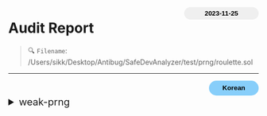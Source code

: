 <button class='date-button'>2023-11-25</button>

# Audit Report

> 🔍 `Filename`: /Users/sikk/Desktop/Antibug/SafeDevAnalyzer/test/prng/roulette.sol
---

[<button class='styled-button'>Korean</button>](roulette_kr.md)
<br />


<style>
    .date-button{
        color:black;
        border:none;
        font-weight: bold;
        background-color: sand;
        width: 150px;
        height: 25px;
        float: right;
        border-radius: 20px;
    }
    .styled-button{
        color: black;
        border: none;
        font-weight: bold;
        background-color: lightskyblue;
        width: 100px;
        height: 30px;
        float: right;
        border-radius: 20px;
    }
    .styled-button:hover{
        color: black;
        border: none;
        font-weight: bold;
        background-color: pink;
        width: 100px;
        height: 30px;
        float: right;
        cursor: pointer;
    }
</style>

               
<details>
<summary style='font-size: 20px;'>weak-prng</summary>
<div markdown='1'>

## Detect Results

| Detector | Impact | Confidence | Info |
|:---:|:---:|:---:|:---:|
| weak-prng | <span style='color:lightcoral'> High </span> | <span style='color:olivedrab'> Medium </span> | GuessTheRandomNumber.guess(uint256) (test/prng/roulette.sol#5-17) uses a weak PRNG: "_guess == answer (test/prng/roulette.sol#13)" 
 |||


## Vulnerabiltiy in code:

```solidity
line 5:     function guess(uint _guess) public {

```
 ---

 ```solidity
line 13:         if (_guess == answer) {

```
 ---

 
<details>

<summary style='font-size: 18px; color:pink;'> 💡 Background </summary><br />

- Randomness in blockchain can be categorized into two types: pseudo-randomness and true randomness.
    - Pseudo-randomness is generated by deterministic algorithms, and if you know the initial seed value, it can be predicted. 
    - True randomness relies on entropy sources and generates random values that are unpredictable.

- Nodes in a blockchain network can generate pseudo-randomness using various algorithms, and this randomness is used in scenarios such as selecting lottery winners, distributing rewards, determining the rarity of NFT token items in games, and distributing loot.
- However, blockchain ensures that all nodes in the network reach the same conclusion, so if the same input is provided, the output of a contract will always be the same.   
    
</details>

<br />

## Description:


In blockchain, it is not possible to generate true randomness. 
The absence of true randomness means that the results of random number generation can be predicted, allowing for manipulation.

True randomness relies on unpredictable external factors such as atmospheric noise or user actions, but smart contracts do not have direct access to such factors, making it impossible to generate true randomness. 
This limitation is particularly important when smart contracts are used for security mechanisms like private key generation, as attackers could potentially predict the private keys and gain unauthorized access to accounts or funds.
There are two main methods for generating random numbers in blockchain:

1. Using Randomness from the Blockchain Network Nodes:

   Blockchain networks provide certain variables in each block, such as `block.basefee(uint)`, `block.chainid(uint)`, `block.coinbase()`, `block.difficulty(uint)`, `block.gaslimit(uint)`, `block.number(uint)`, `block.timestamp(uint)`, and `blockhash(uint)`. 
   Among these, `block.difficulty`, `blockhash`, `block.number`, and `block.timestamp` are commonly used for random number generation.
   
   https://docs.soliditylang.org/en/latest/units-and-global-variables.html#block-and-transaction-properties:~:text=use%20utility%20functions.-,Block%20and%20Transaction%20Properties,%EF%83%81,-blockhash(uint%20blockNumber
   
   Randomness generated based on block data can limit the ability of typical users to predict the random numbers, but malicious miners can potentially manipulate block data to influence the generated randomness. 
   Block data remains the same for a given block, meaning that generating randomness from the same block will always produce the same result.

2. Using External Random Number Generators:

   Blockchain oracles can be used to generate random number seeds, and off-chain data can be obtained on-chain using on-chain oracles. 
   External randomness sources, such as API data, can be fetched and used to influence contract behavior. 
   This can increase unpredictability compared to generating randomness using blockchain variables, but it may introduce trust issues related to the oracle's reliability.
    

## Recommendation:


- It is advisable not to use `block.hash` and `block.timestamp` as sources for random number generation.
- Utilizing a `Commit-Reveal Scheme,` where participants commit values in advance and all commits are submitted before the actual values are revealed, is a good approach for generating randomness.
- Using decentralized solutions like `Chainlink VRF (Verifiable Random Function)` that leverage multiple inputs to generate random numbers is recommended.
- Employing hardware random number generators (RNG) to produce unpredictable, truly random values is a secure choice, making it difficult for attackers to predict the outcome.    
    
    

## Exploit scenario:


```solidity
contract GuessTheRandomNumber {
    constructor() payable {}
    function guess(uint _guess) public {
        uint answer = uint(
            keccak256(abi.encodePacked(blockhash(block.number - 1), block.timestamp))
        );
 
        if (_guess == answer) {
            (bool sent, ) = msg.sender.call{value: 1 ether}("");
            require(sent, "Failed to send Ether");
        }
    }
 }
```
 
- If you are generating random numbers by combining the `blockhash` and `block.timestamp` of the previous block as a seed, this is used in a contract where users can guess a number, and if their guess matches the generated number, they win `1 ether`. 
- While it may seem like randomness has been introduced, it's important to note that it can still be manipulated. 

```solidity
contract Attack {
    receive() external payable {}

    unction attack(GuessTheRandomNumber guessTheRandomNumber) public {
        uint answer = uint(
            keccak256(abi.encodePacked(blockhash(block.number - 1), block.timestamp))
        );
 
        guessTheRandomNumber.guess(answer);
    }
 
    function getBalance() public view returns (uint) {
        return address(this).balance;
    }
 }
```    

- The attacker deploys the `Attack` contract by providing the address of the `GuessTheRandomNumber` contract. 
- In the `attack` function, the attacker replicates the guessing logic of the `GuessTheRandomNumber` contract, using the same method of combining the `blockhash` and `block.timestamp` of the previous block as a seed to generate random numbers.

- Since the `GuessTheRandomNumber` contract's `guess` function is executed in the same block, the values of `block.number` and `block.timestamp` remain unchanged within that block. 
- This allows the attacker to generate the same random number and, as a result, claim the `1 ether` prize.


## Real World Examples:


1. `SmartBillions ICO (2017)`: SmartBillions was an Ethereum-based lottery platform where an attacker was able to manipulate the lottery game's results to claim prizes fraudulently.
    https://etherscan.io/address/0x5ace17f87c7391e5792a7683069a8025b83bbd85
    https://www.reddit.com/r/ethereum/comments/74d3dc/smartbillions_lottery_contract_just_got_hacked/   
     
2. `Fomo3D (2018)`: Fomo3D was an Ethereum smart contract-based game where an attacker could manipulate the game's outcome to dishonestly win prizes.
    https://etherscan.io/address/0xa62142888aba8370742be823c1782d17a0389da1
    https://medium.com/@zhongqiangc/randomness-in-smart-contracts-is-predictable-and-vulnerable-fomo3d-part-1-4d500c628191
    

## Reference:


- https://www.slowmist.com/articles/solidity-security/Common-Vulnerabilities-in-Solidity-Randomness.html
- https://medium.com/@solidity101/100daysofsolidity-072-source-of-randomness-in-solidity-smart-contracts-ensuring-security-and-7af014bfac22
- https://dev.to/natachi/attack-vectors-in-solidity-09-bad-randomness-also-known-as-the-nothing-is-secret-attack-ca9
- https://medium.com/rektify-ai/bad-randomness-in-solidity-8b0e4a393858
    

</details>

